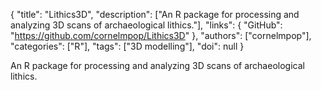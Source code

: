 {
  "title": "Lithics3D",
  "description": ["An R package for processing and analyzing 3D scans of archaeological lithics."],
  "links": {
    "GitHub": "https://github.com/cornelmpop/Lithics3D"
  },
  "authors": ["cornelmpop"],
  "categories": ["R"],
  "tags": ["3D modelling"],
  "doi": null
}

<!-- Generated by csv2md.R – do not edit by hand -->

An R package for processing and analyzing 3D scans of archaeological lithics.